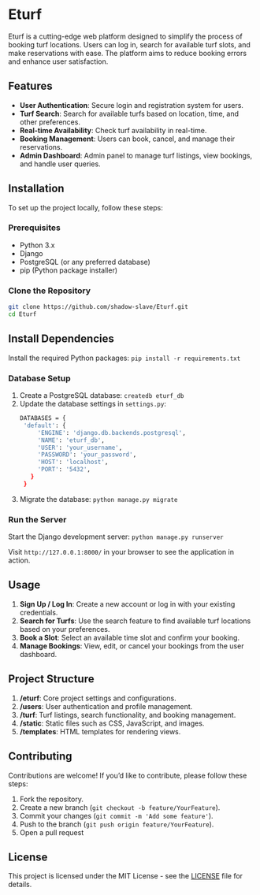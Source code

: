 # Eturf

Eturf is a cutting-edge web platform designed to simplify the process of booking turf locations. Users can log in, search for available turf slots, and make reservations with ease. The platform aims to reduce booking errors and enhance user satisfaction.

## Features

- **User Authentication**: Secure login and registration system for users.
- **Turf Search**: Search for available turfs based on location, time, and other preferences.
- **Real-time Availability**: Check turf availability in real-time.
- **Booking Management**: Users can book, cancel, and manage their reservations.
- **Admin Dashboard**: Admin panel to manage turf listings, view bookings, and handle user queries.

## Installation

To set up the project locally, follow these steps:

### Prerequisites

- Python 3.x
- Django
- PostgreSQL (or any preferred database)
- pip (Python package installer)

### Clone the Repository

```bash
git clone https://github.com/shadow-slave/Eturf.git
cd Eturf
```

## Install Dependencies
Install the required Python packages:
``` pip install -r requirements.txt ```

### Database Setup
1. Create a PostgreSQL database:
   ``` createdb eturf_db ```
2. Update the database settings in `settings.py`:
   ```bash
   DATABASES = {
    'default': {
        'ENGINE': 'django.db.backends.postgresql',
        'NAME': 'eturf_db',
        'USER': 'your_username',
        'PASSWORD': 'your_password',
        'HOST': 'localhost',
        'PORT': '5432',
      }
    }

3. Migrate the database:
   ``` python manage.py migrate ```
### Run the Server 
Start the Django development server:
  ``` python manage.py runserver ```
  
Visit `http://127.0.0.1:8000/` in your browser to see the application in action.

## Usage
1. **Sign Up / Log In**: Create a new account or log in with your existing credentials.
2. **Search for Turfs**: Use the search feature to find available turf locations based on your preferences.
3. **Book a Slot**: Select an available time slot and confirm your booking.
4. **Manage Bookings**: View, edit, or cancel your bookings from the user dashboard.

## Project Structure 
1. **/eturf**: Core project settings and configurations.
2. **/users**: User authentication and profile management.
3. **/turf**: Turf listings, search functionality, and booking management.
4. **/static**: Static files such as CSS, JavaScript, and images.
5. **/templates**: HTML templates for rendering views.

## Contributing
Contributions are welcome! If you’d like to contribute, please follow these steps:
1. Fork the repository.
2. Create a new branch (`git checkout -b feature/YourFeature`).
3. Commit your changes (`git commit -m 'Add some feature'`).
4. Push to the branch (`git push origin feature/YourFeature`).
5. Open a pull request

## License
This project is licensed under the MIT License - see the [LICENSE](./LICENSE) file for details.
